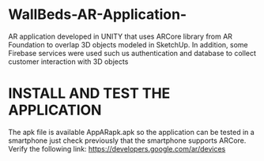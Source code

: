 # WallBeds-AR-Application-
AR application developed in UNITY that uses ARCore library from AR Foundation to overlap 3D objects modeled in SketchUp. In addition, some Firebase services were used such us authentication and database to collect customer interaction with 3D objects

# INSTALL AND TEST THE APPLICATION
The apk file is available AppARapk.apk so the application can be tested in a smartphone just check previously that the smartphone supports ARCore. Verify the following link: https://developers.google.com/ar/devices

